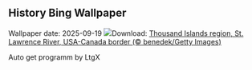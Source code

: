 ## History Bing Wallpaper
Wallpaper date: 2025-09-19
![](https://www.bing.com/th?id=OHR.ThousandIslands_EN-IN6967814594_UHD.jpg&w=1000)Download: [Thousand Islands region, St. Lawrence River, USA-Canada border (© benedek/Getty Images)](https://www.bing.com/th?id=OHR.ThousandIslands_EN-IN6967814594_UHD.jpg)

Auto get programm by LtgX
